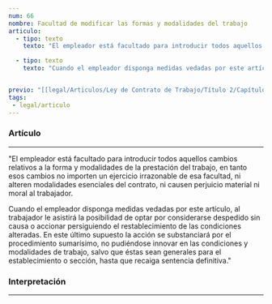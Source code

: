 ```yaml
---
num: 66
nombre: Facultad de modificar las formas y modalidades del trabajo
articulo: 
  - tipo: texto
    texto: "El empleador está facultado para introducir todos aquellos cambios relativos a la forma y modalidades de la prestación del trabajo, en tanto esos cambios no importen un ejercicio irrazonable de esa facultad, ni alteren modalidades esenciales del contrato, ni causen perjuicio material ni moral al trabajador."

  - tipo: texto
    texto: "Cuando el empleador disponga medidas vedadas por este artículo, al trabajador le asistirá la posibilidad de optar por considerarse despedido sin causa o accionar persiguiendo el restablecimiento de las condiciones alteradas. En este último supuesto la acción se substanciará por el procedimiento sumarísimo, no pudiéndose innovar en las condiciones y modalidades de trabajo, salvo que éstas sean generales para el establecimiento o sección, hasta que recaiga sentencia definitiva."


previo: "[[legal/Articulos/Ley de Contrato de Trabajo/Título 2/Capítulo 7/Capítulo 7, De los derechos y deberes de las partes.md|Capítulo 7, De los derechos y deberes de las partes]]"
tags: 
 - legal/articulo
---
```

### Artículo
---
"El empleador está facultado para introducir todos aquellos cambios relativos a la forma y modalidades de la prestación del trabajo, en tanto esos cambios no importen un ejercicio irrazonable de esa facultad, ni alteren modalidades esenciales del contrato, ni causen perjuicio material ni moral al trabajador.

Cuando el empleador disponga medidas vedadas por este artículo, al trabajador le asistirá la posibilidad de optar por considerarse despedido sin causa o accionar persiguiendo el restablecimiento de las condiciones alteradas. En este último supuesto la acción se substanciará por el procedimiento sumarísimo, no pudiéndose innovar en las condiciones y modalidades de trabajo, salvo que éstas sean generales para el establecimiento o sección, hasta que recaiga sentencia definitiva."

### Interpretación
---
